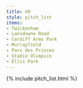 ```yaml
---
title: U9
style: pitch_list
items:
- Twickenham
- Lansdowne Road
- Cardiff Arms Park
- Murrayfield
- Parc des Princes
- Stadio Olimpico
- Ellis Park
---
```


{% include pitch_list.html %}
